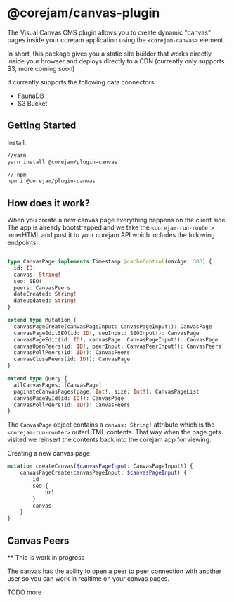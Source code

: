 # @corejam/canvas-plugin

The Visual Canvas CMS plugin allows you to create dynamic "canvas" pages inside your corejam application using the `<corejam-canvas>` element.

In short, this package gives you a static site builder that works directly inside your browser and deploys directly to a CDN (currently only supports S3, more coming soon)

It currently supports the following data connectors: 

- FaunaDB
- S3 Bucket


## Getting Started

Install:

```bash
//yarn
yarn install @corejam/plugin-canvas

// npm
npm i @corejam/plugin-canvas
```

## How does it work?

When you create a new canvas page everything happens on the client side. The app is already bootstrapped and we take the `<corejam-run-router>` innerHTML and post it to your corejam API which includes the following endpoints:

```graphql

type CanvasPage implements Timestamp @cacheControl(maxAge: 300) {
  id: ID!
  canvas: String!
  seo: SEO!
  peers: CanvasPeers
  dateCreated: String!
  dateUpdated: String!
}

extend type Mutation {
  canvasPageCreate(canvasPageInput: CanvasPageInput!): CanvasPage
  canvasPageEditSEO(id: ID!, seoInput: SEOInput!): CanvasPage
  canvasPageEdit(id: ID!, canvasPage: CanvasPageInput!): CanvasPage
  canvasOpenPeers(id: ID!, peerInput: CanvasPeerInput!): CanvasPeers
  canvasPollPeers(id: ID!): CanvasPeers
  canvasClosePeers(id: ID!): CanvasPage
}

extend type Query {
  allCanvasPages: [CanvasPage]
  paginateCanvasPages(page: Int!, size: Int!): CanvasPageList
  canvasPageById(id: ID!): CanvasPage
  canvasPollPeers(id: ID!): CanvasPeers
}
```

The `CanvasPage` object contains a `canvas: String!` attribute which is the `<corejam-run-router>` outerHTML contents. That way when the page gets visited we reinsert the contents back into the corejam app for viewing.

Creating a new canvas page:

```graphql
mutation createCanvas($canvasPageInput: CanvasPageInput!) {
    canvasPageCreate(canvasPageInput: $canvasPageInput) {
        id
        seo {
            url
        }
        canvas
    }
}
```

## Canvas Peers

** This is work in progress

The canvas has the ability to open a peer to peer connection with another user so you can work in realtime on your canvas pages.

TODO more